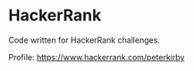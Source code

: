 # HackerRank
Code written for HackerRank challenges.

Profile:
https://www.hackerrank.com/peterkirby
